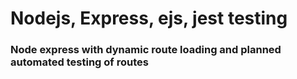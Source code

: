 # Nodejs, Express, ejs, jest testing

### Node express with dynamic route loading and planned automated testing of routes